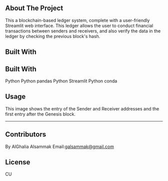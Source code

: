 ## About The Project
This a blockchain-based ledger system, complete with a user-friendly Streamlit web interface. This ledger allows the user to conduct financial transactions between senders and receivers, and also verify the data in the ledger by checking the previous block's hash.

## Built With
## Built With
Python
Python pandas
Python Streamlit
Python conda



## Usage
This image shows the entry of the Sender and Receiver addresses and the first entry after the Genesis block.


---
## Contributors
By AlGhalia Alsammak
Email:galsammak@gmail.com
## License
CU
